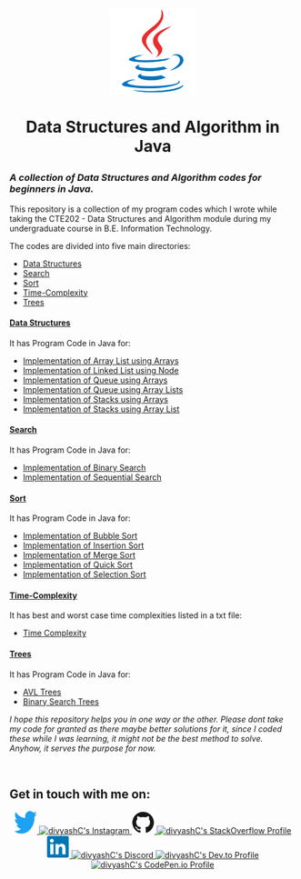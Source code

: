 <p align="center">
 <a href="https://www.java.com" target="_blank"> <img
            src="https://raw.githubusercontent.com/devicons/devicon/master/icons/java/java-original.svg" alt="Java" width="150"
            height="150" /> </a>
</p>

# <p align='center'>Data Structures and Algorithm in Java</p>

### *A collection of Data Structures and Algorithm codes for beginners in Java.*

This repository is a collection of my program codes which I wrote while taking the CTE202 - Data Structures and Algorithm module during my undergraduate course in B.E. Information Technology.

The codes are divided into five main directories:

<ul>
	<li><a href="https://github.com/divyashC/data-structures-and-algorithm-java/tree/main/Data-Structures" target="">Data Structures</a></li>
	<li><a href="https://github.com/divyashC/data-structures-and-algorithm-java/tree/main/Search" target="">Search</a></li>
	<li><a href="https://github.com/divyashC/data-structures-and-algorithm-java/tree/main/Sort" target="">Sort</a></li>
	<li><a href="https://github.com/divyashC/data-structures-and-algorithm-java/tree/main/Time-Complexity" target="">Time-Complexity</a></li>
	<li><a href="https://github.com/divyashC/data-structures-and-algorithm-java/tree/main/Trees" target="">Trees</a></li>
</ul>

#### [Data Structures](https://github.com/divyashC/data-structures-and-algorithm-java/tree/main/Data-Structures)

It has Program Code in Java for: 

<ul>
	<li><a href="https://github.com/divyashC/data-structures-and-algorithm-java/blob/main/Data-Structures/ArrayList.java" target="_blank">Implementation of Array List using Arrays</a></li>
	<li><a href="https://github.com/divyashC/data-structures-and-algorithm-java/blob/main/Data-Structures/LinkedList.java" target="_blank">Implementation of Linked List using Node</a></li>
	<li><a href="https://github.com/divyashC/data-structures-and-algorithm-java/blob/main/Data-Structures/QueueArray.java" target="_blank">Implementation of Queue using Arrays</a></li>
	<li><a href="https://github.com/divyashC/data-structures-and-algorithm-java/blob/main/Data-Structures/QueueArrayList.java" target="_blank">Implementation of Queue using Array Lists</a></li>
	<li><a href="https://github.com/divyashC/data-structures-and-algorithm-java/blob/main/Data-Structures/StackArray.java" target="_blank">Implementation of Stacks using Arrays</a></li>
	<li><a href="https://github.com/divyashC/data-structures-and-algorithm-java/blob/main/Data-Structures/StackArrayList.java" target="_blank">Implementation of Stacks using Array List</a></li>
</ul>

#### [Search](https://github.com/divyashC/data-structures-and-algorithm-java/tree/main/Search)

It has Program Code in Java for: 

<ul>
	<li><a href="https://github.com/divyashC/data-structures-and-algorithm-java/blob/main/Search/BinarySearch.java" target="_blank">Implementation of Binary Search</a></li>
	<li><a href="https://github.com/divyashC/data-structures-and-algorithm-java/blob/main/Search/SequentialSearch.java" target="_blank">Implementation of Sequential Search</a></li>
</ul>

#### [Sort](https://github.com/divyashC/data-structures-and-algorithm-java/tree/main/Sort)

It has Program Code in Java for: 

<ul>
	<li><a href="https://github.com/divyashC/data-structures-and-algorithm-java/blob/main/Sort/BubbleSort.java" target="_blank">Implementation of Bubble Sort</a></li>
	<li><a href="https://github.com/divyashC/data-structures-and-algorithm-java/blob/main/Sort/InsertionSort.java" target="_blank">Implementation of Insertion Sort</a></li>
	<li><a href="https://github.com/divyashC/data-structures-and-algorithm-java/blob/main/Sort/MergeSort.java" target="_blank">Implementation of  Merge Sort</a></li>
	<li><a href="https://github.com/divyashC/data-structures-and-algorithm-java/blob/main/Sort/QuickSort.java" target="_blank">Implementation of Quick Sort</a></li>
	<li><a href="https://github.com/divyashC/data-structures-and-algorithm-java/blob/main/Sort/SelectionSort.java" target="_blank">Implementation of Selection Sort</a></li>
</ul>

#### [Time-Complexity](https://github.com/divyashC/data-structures-and-algorithm-java/tree/main/Time-Complexity)

It has best and worst case time complexities listed in a txt file:

<ul>
	<li><a href="https://github.com/divyashC/data-structures-and-algorithm-java/blob/main/Time-Complexity/TimeComplexity.txt" target="_blank">Time Complexity</a></li>
</ul>

#### [Trees](https://github.com/divyashC/data-structures-and-algorithm-java/tree/main/Trees)

It has Program Code in Java for: 

<ul>
	<li><a href="https://github.com/divyashC/data-structures-and-algorithm-java/blob/main/Trees/AVL.java" target="_blank">AVL Trees</a></li>
	<li><a href="https://github.com/divyashC/data-structures-and-algorithm-java/blob/main/Trees/BST.java" target="_blank">Binary Search Trees</a></li>
</ul>

*I hope this repository helps you in one way or the other. Please dont take my code for granted as there maybe better solutions for it, since I coded these while I was learning, it might not be the best method to solve. Anyhow, it serves the purpose for now.*

<br/>

## Get in touch with me on:
<p align="center">
 <a href="https://twitter.com/dork_v2" target="_blank">
  <img src="https://github.com/devicons/devicon/blob/master/icons/twitter/twitter-original.svg" alt="divyashC's Twitter" width="40" height="40"/>     
 </a>
 <a href="https://www.instagram.com/dork_v3.0/" target="_blank">
  <img src="https://raw.githubusercontent.com/rahuldkjain/github-profile-readme-generator/master/src/images/icons/Social/instagram.svg" alt="divyashC's Instagram" width="40" height="40" />    
 </a>
 <a href="https://github.com/divyashC/" target="_blank">
  <img src="https://github.com/devicons/devicon/blob/master/icons/github/github-original.svg" alt="divyashC's GitHub"  width="40" height="40"/>    
 </a>
 <a href="https://stackoverflow.com/users/15124365" target="_blank">
  <img src="https://raw.githubusercontent.com/rahuldkjain/github-profile-readme-generator/master/src/images/icons/Social/stack-overflow.svg" alt="divyashC's StackOverflow Profile"  width="40" height="40"/>    
 </a>
 <a href="https://www.linkedin.com/in/divyashc/" target="_blank">
  <img src="https://github.com/devicons/devicon/blob/master/icons/linkedin/linkedin-original.svg" alt="divyashC's LinkedIn"  width="40" height="40"/>    
 </a>
 <a href="https://discord.com/users/Dork#0448" target="_blank">
  <img src="https://raw.githubusercontent.com/rahuldkjain/github-profile-readme-generator/master/src/images/icons/Social/discord.svg" alt="divyashC's Discord"  width="40" height="40"/>
 </a>
 <a href="https://dev.to/divyashc" target="_blank">
  <img src="https://raw.githubusercontent.com/rahuldkjain/github-profile-readme-generator/master/src/images/icons/Social/devto.svg" alt="divyashC's Dev.to Profile"  width="40" height="40"/>    
 </a>
 <a href="https://codepen.io/divyashc" target="_blank">
  <img src="https://raw.githubusercontent.com/rahuldkjain/github-profile-readme-generator/master/src/images/icons/Social/codepen.svg" alt="divyashC's CodePen.io Profile"  width="40" height="40"/>    
 </a>
</p>

<br/>
